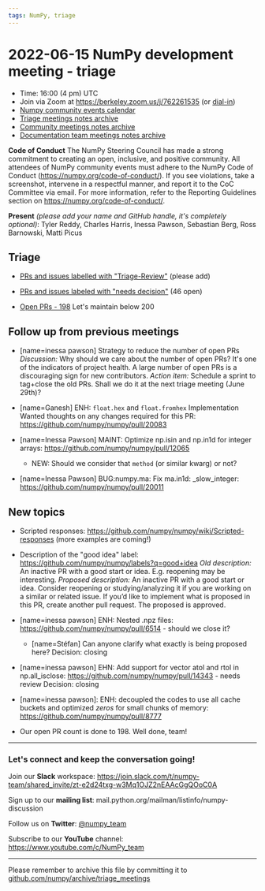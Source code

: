 ```yaml
---
tags: NumPy, triage
---
```


# 2022-06-15 NumPy development meeting - triage

- Time: 16:00 (4 pm) UTC
- Join via Zoom at https://berkeley.zoom.us/j/762261535 (or [dial-in](https://berkeley.zoom.us/u/aC3ENhycM))
- [Numpy community events calendar](https://scientific-python.org/calendars)
- [Triage meetings notes archive](https://github.com/numpy/archive/tree/master/triage_meetings)
- [Community meetings notes archive](https://github.com/numpy/archive/tree/master/status_meetings)
- [Documentation team meetings notes archive](https://github.com/numpy/archive/tree/main/docs_team_meetings)


**Code of Conduct**
The NumPy Steering Council has made a strong commitment to creating an open, inclusive, and positive community. 
All attendees of NumPy community events must adhere to the NumPy Code of Conduct (https://numpy.org/code-of-conduct/). 
If you see violations, take a screenshot, intervene in a respectful manner, and report it to the CoC Committee via email. For more information, refer to the Reporting Guidelines section on https://numpy.org/code-of-conduct/.

**Present** *(please add your name and GitHub handle, it's completely optional)*: Tyler Reddy, Charles Harris, Inessa Pawson, Sebastian Berg, Ross Barnowski, Matti Picus


## Triage

* [PRs and issues labelled with "Triage-Review"](https://github.com/numpy/numpy/labels/Triage-review) (please add)
* [PRs and issues labeled with "needs decision"](https://github.com/numpy/numpy/labels/54%20-%20Needs%20decision) (46 open)

* [Open PRs - 198](https://github.com/numpy/numpy/pulls) Let's maintain below 200


## Follow up from previous meetings
 * [name=inessa pawson] Strategy to reduce the number of open PRs
*Discussion:* Why should we care about the number of open PRs?
It's one of the indicators of project health. A large number of open PRs is a discouraging sign for new contributors.
*Action item:* Schedule a sprint to tag+close the old PRs. 
Shall we do it at the next triage meeting (June 29th)?


* [name=Ganesh] ENH: `float.hex` and `float.fromhex` Implementation
  Wanted thoughts on any changes required for this PR: https://github.com/numpy/numpy/pull/20083

* [name=Inessa Pawson] MAINT: Optimize np.isin and np.in1d for integer arrays: https://github.com/numpy/numpy/pull/12065
  * NEW: Should we consider that `method` (or similar kwarg) or not?

* [name=Inessa Pawson] BUG:numpy.ma: Fix ma.in1d: _slow_integer: https://github.com/numpy/numpy/pull/20011


## New topics

* Scripted responses: https://github.com/numpy/numpy/wiki/Scripted-responses
(more examples are coming!)

* Description of the "good idea" label:
https://github.com/numpy/numpy/labels?q=good+idea
*Old description:* An inactive PR with a good start or idea. E.g. reopening may be interesting.
*Proposed description:* An inactive PR with a good start or idea. Consider reopening or studying/analyzing it if you are working on a similar or related issue. If you’d like to implement what is proposed in this PR, create another pull request. 
The proposed is approved.

* [name=inessa pawson] ENH: Nested .npz files: https://github.com/numpy/numpy/pull/6514 - should we close it?
  - [name=Stéfan] Can anyone clarify what exactly is being proposed here?
Decision: closing

* [name=inessa pawson] EHN: Add support for vector atol and rtol in np.all_isclose: https://github.com/numpy/numpy/pull/14343 - needs review
Decision: closing

* [name=inessa pawson]: ENH: decoupled the codes to use all cache buckets and optimized *zeros* for small chunks of memory: https://github.com/numpy/numpy/pull/8777

* Our open PR count is done to 198. Well done, team!


---
### Let's connect and keep the conversation going!

Join our **Slack** workspace: https://join.slack.com/t/numpy-team/shared_invite/zt-e2d24txg-w3Mq1OJZ2nEAAcGgQOoC0A

Sign up to our **mailing list**: mail.python.org/mailman/listinfo/numpy-discussion

Follow us on **Twitter**: [@numpy_team](https://twitter.com/numpy_team)

Subscribe to our **YouTube** channel: https://www.youtube.com/c/NumPy_team

---

Please remember to archive this file by committing it to [github.com/numpy/archive/triage_meetings](https://github.com/numpy/archive/tree/main/triage_meetings)
